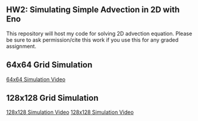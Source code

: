 ## HW2: Simulating Simple Advection in 2D with Eno
This repository will host my code for solving 2D advection equation. Please be sure to ask permission/cite this work if you use this for any graded assignment. 

## 64x64 Grid Simulation

[64x64 Simulation Video](https://ucmerced.box.com/s/eomj354gtqs8in7whe8est2f3dgb72hl)


## 128x128 Grid Simulation
[128x128 Simulation Video](https://media.giphy.com/media/nVzPMWdtvl1AdOethD/giphy.gif)
[128x128 Simulation Video](https://ucmerced.box.com/s/846hn9iwtn86ja927aaqfbjbvaze0p9k)


